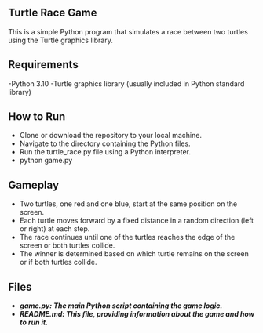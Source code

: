 ## Turtle Race Game
This is a simple Python program that simulates a race between two turtles using the Turtle graphics library.

## Requirements
-Python 3.10
-Turtle graphics library (usually included in Python standard library)

## How to Run
- Clone or download the repository to your local machine.
- Navigate to the directory containing the Python files.
- Run the turtle_race.py file using a Python interpreter.
- python game.py

## Gameplay
- Two turtles, one red and one blue, start at the same position on the screen.
- Each turtle moves forward by a fixed distance in a random direction (left or right) at each step.
- The race continues until one of the turtles reaches the edge of the screen or both turtles collide.
- The winner is determined based on which turtle remains on the screen or if both turtles collide.

## Files
- ***game.py: The main Python script containing the game logic.***
- ***README.md: This file, providing information about the game and how to run it.***
